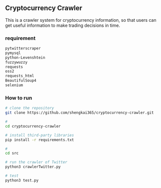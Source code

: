 ## Cryptocurrency Crawler

This is a crawler system for cryptocurrency information, so that users can get useful information to make trading decisions in time.



### requirement

```bash
pytwitterscraper
pymysql
python-Levenshtein
fuzzywuzzy
requests
oss2
requests_html
BeautifulSoup4
selenium
```



### How to run

```bash
# clone the repository
git clone https://github.com/shengkai365/cryptocurrency-crawler.git

#
cd cryptocurrency-crawler

# install third-party libraries
pip install -r requirements.txt

#
cd src

# run the crawler of Twitter
python3 crawlerTwitter.py

# test
python3 test.py
```